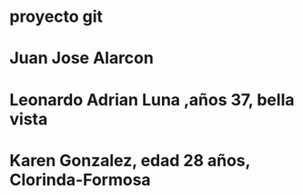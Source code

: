 # proyecto git
# Juan Jose Alarcon
# Leonardo Adrian Luna ,años 37, bella vista
# Karen Gonzalez, edad 28 años, Clorinda-Formosa